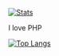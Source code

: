 [![Stats](https://github-readme-stats.codestackr.vercel.app/api?username=Ente&show_icons=true&theme=synthwave)]()

I love PHP

[![Top Langs](https://github-readme-stats.vercel.app/api/top-langs/?username=Ente&layout=compact)]()
